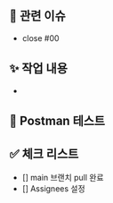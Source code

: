 ## 📌 관련 이슈

<!-- 이슈 완료 전이면 close 없이 #00만 작성해주세요 -->

- close #00

## ✨ 작업 내용

<!-- 작업한 내용을 명확히 요약해주세요 (예: 기능 추가/수정/제거, 리팩토링 등) -->

-

## 📸 Postman 테스트

<!-- 이미지 첨부 -->

## ✅ 체크 리스트

- [] main 브랜치 pull 완료
- [] Assignees 설정
